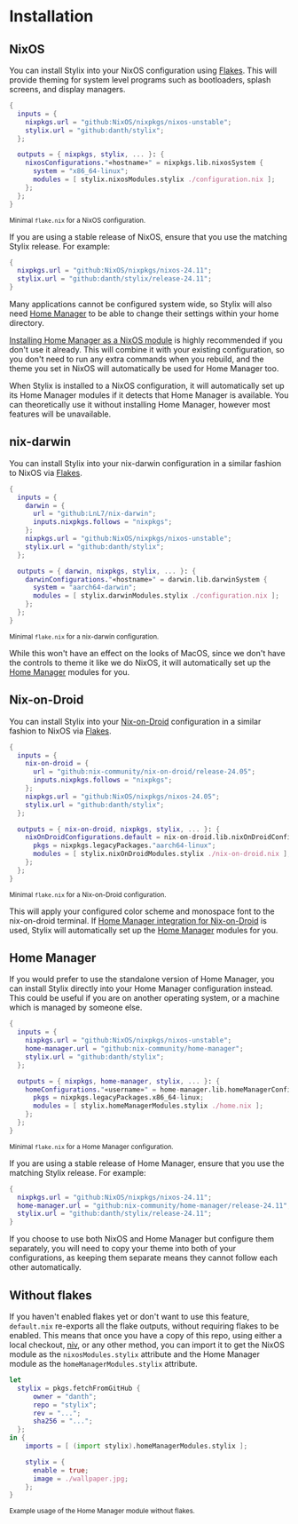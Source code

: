 # Installation

## NixOS

You can install Stylix into your NixOS configuration using [Flakes][nix-flakes].
This will provide theming for system level programs such as bootloaders, splash
screens, and display managers.

```nix
{
  inputs = {
    nixpkgs.url = "github:NixOS/nixpkgs/nixos-unstable";
    stylix.url = "github:danth/stylix";
  };

  outputs = { nixpkgs, stylix, ... }: {
    nixosConfigurations."«hostname»" = nixpkgs.lib.nixosSystem {
      system = "x86_64-linux";
      modules = [ stylix.nixosModules.stylix ./configuration.nix ];
    };
  };
}
```
<small>Minimal `flake.nix` for a NixOS configuration.</small>

If you are using a stable release of NixOS, ensure that you use the matching
Stylix release. For example:

```nix
{
  nixpkgs.url = "github:NixOS/nixpkgs/nixos-24.11";
  stylix.url = "github:danth/stylix/release-24.11";
}
```

Many applications cannot be configured system wide, so Stylix will also need
[Home Manager][nix-hm] to be able to change their settings within your home
directory.

[Installing Home Manager as a NixOS module](https://nix-community.github.io/home-manager/index.xhtml#sec-install-nixos-module)
is highly recommended if you don't use it already. This will combine it with
your existing configuration, so you don't need to run any extra commands when
you rebuild, and the theme you set in NixOS will automatically be used for Home
Manager too.

When Stylix is installed to a NixOS configuration, it will automatically set up
its Home Manager modules if it detects that Home Manager is available. You can
theoretically use it without installing Home Manager, however most features
will be unavailable.

## nix-darwin

You can install Stylix into your nix-darwin configuration in a similar fashion
to NixOS via [Flakes][nix-flakes].

```nix
{
  inputs = {
    darwin = {
      url = "github:LnL7/nix-darwin";
      inputs.nixpkgs.follows = "nixpkgs";
    };
    nixpkgs.url = "github:NixOS/nixpkgs/nixos-unstable";
    stylix.url = "github:danth/stylix";
  };

  outputs = { darwin, nixpkgs, stylix, ... }: {
    darwinConfigurations."«hostname»" = darwin.lib.darwinSystem {
      system = "aarch64-darwin";
      modules = [ stylix.darwinModules.stylix ./configuration.nix ];
    };
  };
}
```
<small>Minimal `flake.nix` for a nix-darwin configuration.</small>

While this won't have an effect on the looks of MacOS, since we don't have the
controls to theme it like we do NixOS, it will automatically set up the [Home
Manager][nix-hm] modules for you.

## Nix-on-Droid

You can install Stylix into your
[Nix-on-Droid](https://github.com/nix-community/nix-on-droid) configuration in
a similar fashion to NixOS via [Flakes][nix-flakes].

```nix
{
  inputs = {
    nix-on-droid = {
      url = "github:nix-community/nix-on-droid/release-24.05";
      inputs.nixpkgs.follows = "nixpkgs";
    };
    nixpkgs.url = "github:NixOS/nixpkgs/nixos-24.05";
    stylix.url = "github:danth/stylix";
  };

  outputs = { nix-on-droid, nixpkgs, stylix, ... }: {
    nixOnDroidConfigurations.default = nix-on-droid.lib.nixOnDroidConfiguration {
      pkgs = nixpkgs.legacyPackages."aarch64-linux";
      modules = [ stylix.nixOnDroidModules.stylix ./nix-on-droid.nix ];
    };
  };
}
```
<small>Minimal `flake.nix` for a Nix-on-Droid configuration.</small>

This will apply your configured color scheme and monospace font to the
nix-on-droid terminal. If
[Home Manager integration for Nix-on-Droid](https://github.com/nix-community/nix-on-droid#home-manager-integration)
is used, Stylix will automatically set up the [Home Manager][nix-hm] modules for
you.

## Home Manager

If you would prefer to use the standalone version of Home Manager, you can
install Stylix directly into your Home Manager configuration instead. This
could be useful if you are on another operating system, or a machine which
is managed by someone else.


```nix
{
  inputs = {
    nixpkgs.url = "github:NixOS/nixpkgs/nixos-unstable";
    home-manager.url = "github:nix-community/home-manager";
    stylix.url = "github:danth/stylix";
  };

  outputs = { nixpkgs, home-manager, stylix, ... }: {
    homeConfigurations."«username»" = home-manager.lib.homeManagerConfiguration {
      pkgs = nixpkgs.legacyPackages.x86_64-linux;
      modules = [ stylix.homeManagerModules.stylix ./home.nix ];
    };
  };
}
```
<small>Minimal `flake.nix` for a Home Manager configuration.</small>

If you are using a stable release of Home Manager, ensure that you use the
matching Stylix release. For example:

```nix
{
  nixpkgs.url = "github:NixOS/nixpkgs/nixos-24.11";
  home-manager.url = "github:nix-community/home-manager/release-24.11";
  stylix.url = "github:danth/stylix/release-24.11";
}
```

If you choose to use both NixOS and Home Manager but configure them separately,
you will need to copy your theme into both of your configurations, as keeping them
separate means they cannot follow each other automatically.

## Without flakes

If you haven't enabled flakes yet or don't want to use this feature, `default.nix`
re-exports all the flake outputs, without requiring flakes to be enabled. This means
that once you have a copy of this repo, using either a local checkout,
[niv](https://github.com/nmattia/niv), or any other method, you can import it to
get the NixOS module as the `nixosModules.stylix` attribute and the Home Manager
module as the `homeManagerModules.stylix` attribute.

```nix
let
  stylix = pkgs.fetchFromGitHub {
      owner = "danth";
      repo = "stylix";
      rev = "...";
      sha256 = "...";
  };
in {
    imports = [ (import stylix).homeManagerModules.stylix ];

    stylix = {
      enable = true;
      image = ./wallpaper.jpg;
    };
}

```
<small>Example usage of the Home Manager module without flakes.</small>

[nix-flakes]: https://wiki.nixos.org/wiki/Flakes
[nix-hm]: https://github.com/nix-community/home-manager
